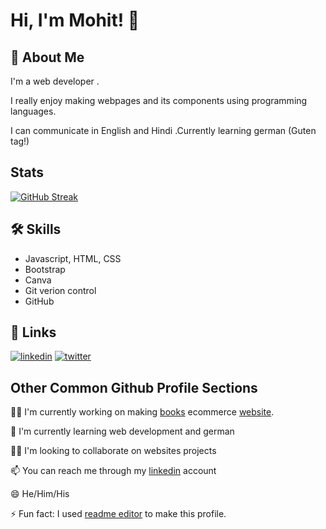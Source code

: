 
# Hi, I'm Mohit! 👋


## 🚀 About Me
I'm a web developer .

I really enjoy making webpages and its components using programming languages.

I can communicate in English and Hindi .Currently learning german (Guten tag!)

## Stats
[![GitHub Streak](https://streak-stats.demolab.com/?user=TheMohit2003)](https://git.io/streak-stats)

## 🛠 Skills
- Javascript, HTML, CSS
- Bootstrap
- Canva
- Git verion control
- GitHub


## 🔗 Links


[![linkedin](https://img.shields.io/badge/linkedin-0A66C2?style=for-the-badge&logo=linkedin&logoColor=white)]([https://www.linkedin.com/](https://www.linkedin.com/in/mohit-pardeshi-5792aa229/))
[![twitter](https://img.shields.io/badge/twitter-1DA1F2?style=for-the-badge&logo=twitter&logoColor=white)](https://twitter.com/mohitpa29344380/likes)



## Other Common Github Profile Sections
👩‍💻 I'm currently working on making [books](https://github.com/TheMohit2003/Books-Ecommerce) ecommerce [website](https://themohit2003.github.io/Books-Ecommerce/).

🧠 I'm currently learning web development and german

👯‍♀️ I'm looking to collaborate on websites projects

📫 You can reach me through my [linkedin](https://www.linkedin.com/in/mohit-pardeshi-5792aa229/) account

😄 He/Him/His

⚡️ Fun fact: I used [readme editor](https://readme.so/) to make this profile.


